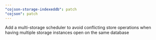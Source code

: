 ```yaml
---
"cojson-storage-indexeddb": patch
"cojson": patch
---
```


Add a multi-storage scheduler to avoid conflicting store operations when having multiple storage instances open on the same database
